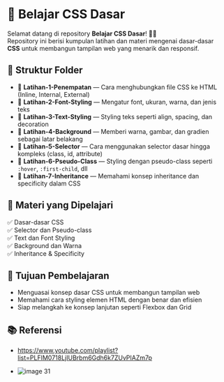 # 🎨 Belajar CSS Dasar  

Selamat datang di repository **Belajar CSS Dasar**! 🚀✨  
Repository ini berisi kumpulan latihan dan materi mengenai dasar-dasar **CSS** untuk membangun tampilan web yang menarik dan responsif.  

## 📁 Struktur Folder  
- 📂 **Latihan-1-Penempatan** — Cara menghubungkan file CSS ke HTML (Inline, Internal, External)  
- 📂 **Latihan-2-Font-Styling** — Mengatur font, ukuran, warna, dan jenis teks  
- 📂 **Latihan-3-Text-Styling** — Styling teks seperti align, spacing, dan decoration  
- 📂 **Latihan-4-Background** — Memberi warna, gambar, dan gradien sebagai latar belakang  
- 📂 **Latihan-5-Selector** — Cara menggunakan selector dasar hingga kompleks (class, id, attribute)  
- 📂 **Latihan-6-Pseudo-Class** — Styling dengan pseudo-class seperti `:hover`, `:first-child`, dll  
- 📂 **Latihan-7-Inheritance** — Memahami konsep inheritance dan specificity dalam CSS  

## 📌 Materi yang Dipelajari  
✅ Dasar-dasar CSS  
✅ Selector dan Pseudo-class  
✅ Text dan Font Styling  
✅ Background dan Warna  
✅ Inheritance & Specificity  

## 🎯 Tujuan Pembelajaran  
- Menguasai konsep dasar CSS untuk membangun tampilan web  
- Memahami cara styling elemen HTML dengan benar dan efisien  
- Siap melangkah ke konsep lanjutan seperti Flexbox dan Grid  

## 📚 Referensi
- https://www.youtube.com/playlist?list=PLFIM0718LjIUBrbm6Gdh6k7ZUvPIAZm7p

- ![image 31](https://github.com/user-attachments/assets/8548e04f-a5bb-4547-966f-fa35b590cafb)
